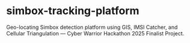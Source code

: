 # simbox-tracking-platform
Geo-locating Simbox detection platform using GIS, IMSI Catcher, and Cellular Triangulation — Cyber Warrior Hackathon 2025 Finalist Project.
